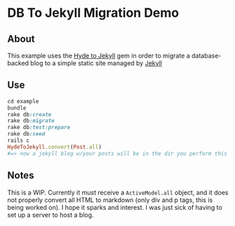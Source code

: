 # DB To Jekyll Migration Demo

## About
This example uses the [Hyde to Jekyll](link) gem in order to migrate a database-backed blog to a simple
static site managed by [Jekyll](link)

## Use
```RUBY
cd example
bundle
rake db:create
rake db:migrate
rake db:test:prepare
rake db:seed
rails c
HydeToJekyll.convert(Post.all)
#=> now a jekyll blog w/your posts will be in the dir you perform this operation in
```

## Notes
This is a WIP. Currently it must receive a `ActiveModel.all` object, and it does not properly
convert all HTML to markdown (only div and p tags, this is being worked on). I hope it sparks
and interest. I was just sick of having to set up a server to host a blog.
